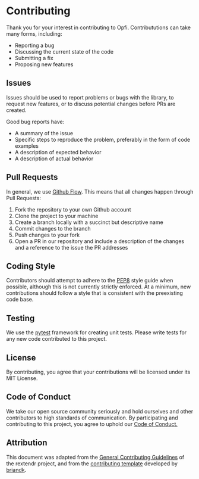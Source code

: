 # Contributing
Thank you for your interest in contributing to Opfi. Contribututions can take many forms, including:

- Reporting a bug
- Discussing the current state of the code
- Submitting a fix
- Proposing new features

## Issues
Issues should be used to report problems or bugs with the library, to request new features, or to discuss potential changes before PRs are created.

Good bug reports have:

- A summary of the issue
- Specific steps to reproduce the problem, preferably in the form of code examples
- A description of expected behavior
- A description of actual behavior

## Pull Requests
In general, we use [Github Flow](https://guides.github.com/introduction/flow/index.html). This means that all changes happen through Pull Requests:

1. Fork the repository to your own Github account
2. Clone the project to your machine
3. Create a branch locally with a succinct but descriptive name
4. Commit changes to the branch
5. Push changes to your fork
6. Open a PR in our repository and include a description of the changes and a reference to the issue the PR addresses

## Coding Style
Contributors should attempt to adhere to the [PEP8](https://www.python.org/dev/peps/pep-0008/) style guide when possible, although this is not currently strictly enforced. At a minimum, new contributions should follow a style that is consistent with the preexisting code base. 

## Testing
We use the [pytest](https://docs.pytest.org/en/6.2.x/) framework for creating unit tests. Please write tests for any new code contributed to this project.

## License
By contributing, you agree that your contributions will be licensed under its MIT License.

## Code of Conduct
We take our open source community seriously and hold ourselves and other contributors to high standards of communication. By participating and contributing to this project, you agree to uphold our [Code of Conduct.]()

## Attribution
This document was adapted from the [General Contributing Guidelines](https://github.com/extendr/rextendr/blob/main/CONTRIBUTING.md) of the rextendr project, and from the [contributing template](https://gist.github.com/briandk/3d2e8b3ec8daf5a27a62) developed by [briandk](https://gist.github.com/briandk).

